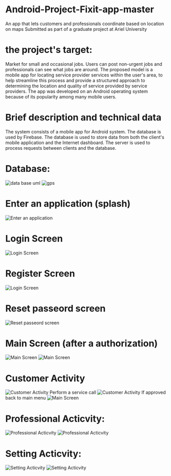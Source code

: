 # Android-Project-Fixit-app-master
An app that lets customers and professionals coordinate based on location on maps
Submitted as part of a graduate project at Ariel University

# the project's target:
Market for small and occasional jobs. Users can post non-urgent jobs and professionals can see what jobs are around.
The proposed model is a mobile app for locating service provider services within the user's area, to help streamline this process and provide a structured approach to determining the location and quality of service provided by service providers. The app was developed on an Android operating system because of its popularity among many mobile users.

# Brief description and technical data
The system consists of a mobile app for Android system. The database is used by Firebase. The database is used to store data from both the client's mobile application and the Internet dashboard. The server is used to process requests between clients and the database.

# Database:
![data base uml](./ScreenShots/db.png)
![gps](./ScreenShots/gps.png)


# Enter an application (splash)
![Enter an application](./ScreenShots/1.png)

# Login Screen
![Login Screen](./ScreenShots/2.png)
# Register Screen
![Login Screen](./ScreenShots/3.png)
# Reset passeord screen
![Reset passeord screen](./ScreenShots/4.png)
# Main Screen (after a authorization)
![Main Screen](./ScreenShots/5.png)
![Main Screen](./ScreenShots/6.png)
# Customer Activity
![Customer Activity](./ScreenShots/7.png)
Perform a service call
![Customer Activity](./ScreenShots/8.png)
If approved back to main menu
![Main Screen](./ScreenShots/9.png)
# Professional Acticvity:
![Professional Acticvity](./ScreenShots/10.png)
![Professional Acticvity](./ScreenShots/11.png)

# Setting Acticvity:
![Setting Acticvity](./ScreenShots/12.png)
![Setting Acticvity](./ScreenShots/13.png)

